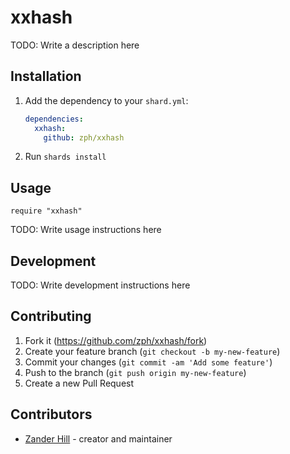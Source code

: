 # xxhash

TODO: Write a description here

## Installation

1. Add the dependency to your `shard.yml`:

   ```yaml
   dependencies:
     xxhash:
       github: zph/xxhash
   ```

2. Run `shards install`

## Usage

```crystal
require "xxhash"
```

TODO: Write usage instructions here

## Development

TODO: Write development instructions here

## Contributing

1. Fork it (<https://github.com/zph/xxhash/fork>)
2. Create your feature branch (`git checkout -b my-new-feature`)
3. Commit your changes (`git commit -am 'Add some feature'`)
4. Push to the branch (`git push origin my-new-feature`)
5. Create a new Pull Request

## Contributors

- [Zander Hill](https://github.com/zph) - creator and maintainer
